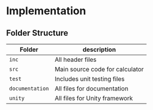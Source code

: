 
# Implementation

## Folder Structure
Folder        | description
--------------| ----------------------------------------------
`inc`         | All header files
`src`         | Main source code for calculator
`test`        | Includes unit testing files
`documentation` | All files for documentation
`unity` | All files for Unity framework    
